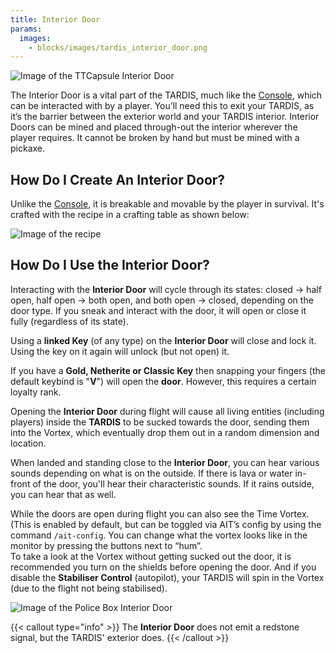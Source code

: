 ```yaml
---
title: Interior Door
params:
  images:
    - blocks/images/tardis_interior_door.png
---
```

![Image of the TTCapsule Interior Door](images/tardis_interior_door.png)

The Interior Door is a vital part of the TARDIS, much like the [Console](https://amblelabs.github.io/ait-wiki/blocks/console/), which can be interacted with by a player. You’ll need this to exit your TARDIS, as it’s the barrier between the exterior world and your TARDIS interior. Interior Doors can be mined and placed through-out the interior wherever the player requires. It cannot be broken by hand but must be mined with a pickaxe.

## How Do I Create An Interior Door?

Unlike the [Console](./console), it is breakable and movable by the player in survival. It's crafted with the recipe in a crafting table as shown below:

![Image of the recipe](./images/interior_door/recipe.png)

## How Do I Use the Interior Door?

Interacting with the **Interior Door** will cycle through its states: closed -> half open, half open -> both open, and both open -> closed, depending on the door type. If you sneak and interact with the door, it will open or close it fully (regardless of its state).

Using a **linked Key** (of any type) on the **Interior Door** will close and lock it. Using the key on it again will unlock (but not open) it.

If you have a **Gold, Netherite or Classic Key** then snapping your fingers (the default keybind is "**V**") will open the **door**. However, this requires a certain loyalty rank.

Opening the **Interior Door** during flight will cause all living entities (including players) inside the **TARDIS** to be sucked towards the door, sending them into the Vortex, which eventually drop them out in a random dimension and location.

When landed and standing close to the **Interior Door**, you can hear various sounds depending on what is on the outside. If there is lava or water in-front of the door, you'll hear their characteristic sounds. If it rains outside, you can hear that as well.

While the doors are open during flight you can also see the Time Vortex. (This is enabled by default, but can be toggled via AIT’s config by using the command `/ait-config`. You can change what the vortex looks like in the monitor by pressing the buttons next to “hum”.  
To take a look at the Vortex without getting sucked out the door, it is recommended you turn on the shields before opening the door. And if you disable the **Stabiliser Control** (autopilot), your TARDIS will spin in the Vortex (due to the flight not being stabilised).

![Image of the Police Box Interior Door](./images/interior_door/policebox_interior_door.png)

{{< callout type="info" >}} The **Interior Door** does not emit a redstone signal, but the TARDIS' exterior does. {{< /callout >}}